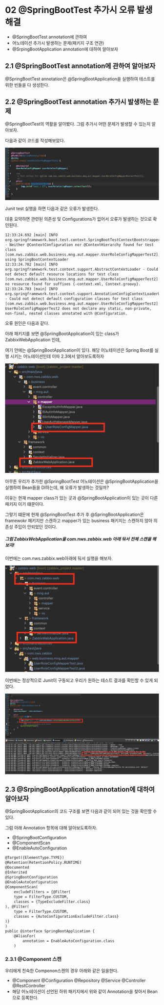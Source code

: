 # 02 @SpringBootTest 추가시 오류 발생 해결

- @SpringBootTest annotation에 관하여
- 어노테이션 추가시 발생하는 문제(패키지 구조 연관)
- @SrpingBootApplication annotation에 대하여 알아보자



## 2.1 @SpringBootTest annotation에 관하여 알아보자

@SpringBootTest annotation은 @SpringBootApplication을 실행하여 테스트를 위한 빈들을 다 생성한다.



## 2.2 @SpringBootTest annotation 추가시 발생하는 문제

@SpringBootTest의 역활을 알아봤다. 그럼 추가시 어떤 문제가 발생할 수 있는지 알아보자.

다음과 같이 코드를 작성해보았다.

<img src="./img/20201118/스크린샷 2020-11-18 오후 12.36.04.png"/>

Junit test 실행을 하면 다음과 같은 오류가 발생한다.

대충 요약하면 관련된 의존성 및 Configurations가 없어서 오류가 발생하는 것으로 확인된다.

```
12:33:24.692 [main] INFO  org.springframework.boot.test.context.SpringBootTestContextBootstrapper - Neither @ContextConfiguration nor @ContextHierarchy found for test class [com.nws.zabbix.web.business.mng.aut.mapper.UserRoleConfigMapperTest2], using SpringBootContextLoader
12:33:24.702 [main] INFO  org.springframework.test.context.support.AbstractContextLoader - Could not detect default resource locations for test class [com.nws.zabbix.web.business.mng.aut.mapper.UserRoleConfigMapperTest2]: no resource found for suffixes {-context.xml, Context.groovy}.
12:33:24.703 [main] INFO  org.springframework.test.context.support.AnnotationConfigContextLoaderUtils - Could not detect default configuration classes for test class [com.nws.zabbix.web.business.mng.aut.mapper.UserRoleConfigMapperTest2]: UserRoleConfigMapperTest2 does not declare any static, non-private, non-final, nested classes annotated with @Configuration.
```

오류 원인은 다음과 같다.

아래 패키지를 보면 @SpriingBootApplication이 있는 class가 ZabbixWebApplication 인데,

여기 안에는 @SpringBootApplication이 있다. 해당 어노테이션은 Spring Boot를 실행 시키는 어노테이션인데 이따 2.3에서 알아보도록하자

<img src="./img/20201118/스크린샷 2020-11-18 오후 12.52.19.png"/>

아무튼 우리가 추가한 @SpringBootTest 어노테이션은 @SpringBootApplication을 실행하여 Bean들을 DI하는데, 왜 오류가 발생하는 것일까?

이유는 현재 mapper class가 있는 곳과 @SpringBootApplication이 있는 곳이 다른 패키지 이기 떄문이다.

그렇기 떄문에 현재 @SpringBootTest 추가 후 @SpringBootApplication은 framewokr 패키지만 스캔하고 mapper가 있는 business 패키지는 스캔하지 않아 의존성 주입이 안되었던 것이다.



##### 그럼 ZabbixWebApplication을 com.nws.zabbix.web 아래 둬서 전체 스캔을 해보자!

이번에는 com.nws.zabbix.web아래에 둬서 실행을 해보자.

<img src="./img/20201118/스크린샷 2020-11-18 오후 1.39.46.png"/>

이번에는 정상적으로 Junit이 구동되고 우리가 원하는  테스트 결과를 확인할 수 있게 되었다.

<img src="./img/20201118/스크린샷 2020-11-18 오후 1.42.52.png"/>



## 2.3 @SrpingBootApplication annotation에 대하여 알아보자

@SpringBootApplication의 코드 구조를 보면 다음과 같이 되어 있는 것을 확인할 수 있다.

그럼 아래 Annotation 항목에 대해 알아보도록하자.

- @SpringBootConfiguration
- @ComponentScan
- @EnableAutoConfiguration

```
@Target({ElementType.TYPE})
@Retention(RetentionPolicy.RUNTIME)
@Documented
@Inherited
@SpringBootConfiguration
@EnableAutoConfiguration
@ComponentScan(
    excludeFilters = {@Filter(
    type = FilterType.CUSTOM,
    classes = {TypeExcludeFilter.class}
), @Filter(
    type = FilterType.CUSTOM,
    classes = {AutoConfigurationExcludeFilter.class}
)}
)
public @interface SpringBootApplication {
    @AliasFor(
        annotation = EnableAutoConfiguration.class
    )
```

### 2.3.1 @Component 스캔

우리에게 친숙한 Componon스캔의 경우 아래와 같은 일을한다.

- @Component @Configuration @Repository @Service @Controller @RestController
- 해당 어노테이션이 선언된 하위 패키지에서 위와 같이 Annotation을 찾아서 Bean으로 등록한다.



